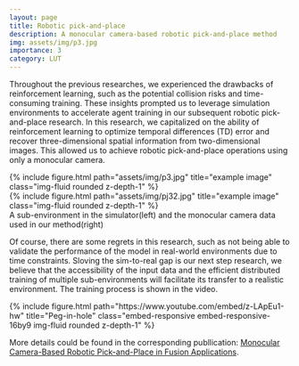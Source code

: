 ```yaml
---
layout: page
title: Robotic pick-and-place
description: A monocular camera-based robotic pick-and-place method
img: assets/img/p3.jpg
importance: 3
category: LUT
---
```




Throughout the previous researches, we experienced the drawbacks of reinforcement learning, such as the potential collision risks and time-consuming training. These insights prompted us to leverage simulation environments to accelerate agent training in our subsequent robotic pick-and-place research. In this research, we capitalized on the ability of reinforcement learning to optimize temporal differences (TD) error and recover three-dimensional spatial information from two-dimensional images. This allowed us to achieve robotic pick-and-place operations using only a monocular camera. 

<div class="row justify-content-sm-center">
    <div class="col-sm-6 mt-3 mt-md-0">
        {% include figure.html path="assets/img/p3.jpg" title="example image" class="img-fluid rounded z-depth-1" %}
    </div>
    <div class="col-sm-6 mt-3 mt-md-0">
        {% include figure.html path="assets/img/pj32.jpg" title="example image" class="img-fluid rounded z-depth-1" %}
    </div>
</div>
<div class="caption">
    A sub-environment in the simulator(left) and the monocular camera data used in our method(right)
</div>

Of course, there are some regrets in this research, such as not being able to validate the performance of the model in real-world environments due to time constraints. Sloving the sim-to-real gap is our next step research, we believe that the accessibility of the input data and the efficient distributed training of multiple sub-environments will facilitate its transfer to a realistic environment. The training process is shown in the video.

<div class="row justify-content-sm-center">
    <div class="col-10">
        {% include figure.html path="https://www.youtube.com/embed/z-LApEu1-hw" title="Peg-in-hole" class="embed-responsive embed-responsive-16by9 img-fluid rounded z-depth-1" %}
    </div>
</div>

More details could be found in the corresponding publlication: [Monocular Camera-Based Robotic Pick-and-Place in Fusion Applications](https://www.mdpi.com/2076-3417/13/7/4487).
